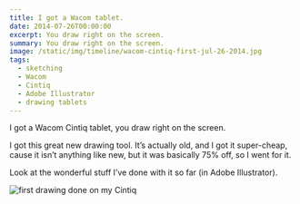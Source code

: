 ```yaml
---
title: I got a Wacom tablet.
date: 2014-07-26T00:00:00
excerpt: You draw right on the screen.
summary: You draw right on the screen.
image: /static/img/timeline/wacom-cintiq-first-jul-26-2014.jpg
tags:
  - sketching
  - Wacom
  - Cintiq
  - Adobe Illustrator
  - drawing tablets
---
```


I got a Wacom Cintiq tablet, you draw right on the screen.

I got this great new drawing tool. It’s actually old, and I got it super-cheap, cause it isn’t anything like new, but it was basically 75% off, so I went for it.

Look at the wonderful stuff I’ve done with it so far (in Adobe Illustrator).

![first drawing done on my Cintiq](/static/img/timeline/wacom-cintiq-first-jul-26-2014.jpg)